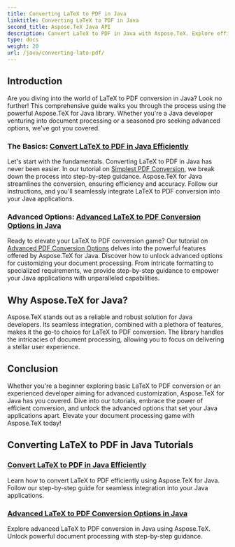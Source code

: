 ```yaml
---
title: Converting LaTeX to PDF in Java
linktitle: Converting LaTeX to PDF in Java
second_title: Aspose.TeX Java API
description: Convert LaTeX to PDF in Java with Aspose.TeX. Explore efficient and advanced options for integration into your Java applications. Unlock powerful document processing capabilities.
type: docs
weight: 20
url: /java/converting-lato-pdf/
---
```


## Introduction

Are you diving into the world of LaTeX to PDF conversion in Java? Look no further! This comprehensive guide walks you through the process using the powerful Aspose.TeX for Java library. Whether you're a Java developer venturing into document processing or a seasoned pro seeking advanced options, we've got you covered.

### The Basics: [Convert LaTeX to PDF in Java Efficiently](./simplest-pdf-conversion/)

Let's start with the fundamentals. Converting LaTeX to PDF in Java has never been easier. In our tutorial on [Simplest PDF Conversion](./simplest-pdf-conversion/), we break down the process into step-by-step guidance. Aspose.TeX for Java streamlines the conversion, ensuring efficiency and accuracy. Follow our instructions, and you'll seamlessly integrate LaTeX to PDF conversion into your Java applications.

### Advanced Options: [Advanced LaTeX to PDF Conversion Options in Java](./advanced-pdf-conversion/)

Ready to elevate your LaTeX to PDF conversion game? Our tutorial on [Advanced PDF Conversion Options](./advanced-pdf-conversion/) delves into the powerful features offered by Aspose.TeX for Java. Discover how to unlock advanced options for customizing your document processing. From intricate formatting to specialized requirements, we provide step-by-step guidance to empower your Java applications with unparalleled capabilities.

## Why Aspose.TeX for Java?

Aspose.TeX stands out as a reliable and robust solution for Java developers. Its seamless integration, combined with a plethora of features, makes it the go-to choice for LaTeX to PDF conversion. The library handles the intricacies of document processing, allowing you to focus on delivering a stellar user experience.

## Conclusion

Whether you're a beginner exploring basic LaTeX to PDF conversion or an experienced developer aiming for advanced customization, Aspose.TeX for Java has you covered. Dive into our tutorials, embrace the power of efficient conversion, and unlock the advanced options that set your Java applications apart. Elevate your document processing game with Aspose.TeX today!
## Converting LaTeX to PDF in Java Tutorials
### [Convert LaTeX to PDF in Java Efficiently](./simplest-pdf-conversion/)
Learn how to convert LaTeX to PDF efficiently using Aspose.TeX for Java. Follow our step-by-step guide for seamless integration into your Java applications.
### [Advanced LaTeX to PDF Conversion Options in Java](./advanced-pdf-conversion/)
Explore advanced LaTeX to PDF conversion in Java using Aspose.TeX. Unlock powerful document processing with step-by-step guidance.
